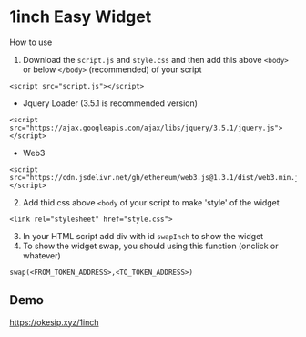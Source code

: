 # 1inch Easy Widget

How to use
1. Download the `script.js` and `style.css` and then add this above `<body>` or below `</body>` (recommended) of your script
 ```
<script src="script.js"></script>
```
- Jquery Loader (3.5.1 is recommended version)
```
<script src="https://ajax.googleapis.com/ajax/libs/jquery/3.5.1/jquery.js"></script>
```
- Web3
```
<script src="https://cdn.jsdelivr.net/gh/ethereum/web3.js@1.3.1/dist/web3.min.js"></script>
```
2. Add thid css above `<body` of your script to make 'style' of the widget
```
<link rel="stylesheet" href="style.css">
```
3. In your HTML script add div with id `swapInch` to show the widget
4. To show the widget swap, you should using this function (onclick or whatever)
```
swap(<FROM_TOKEN_ADDRESS>,<TO_TOKEN_ADDRESS>)
```

## Demo
https://okesip.xyz/1inch
